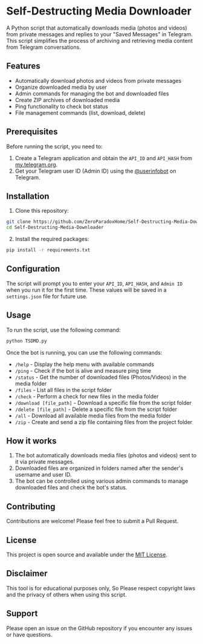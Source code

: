 # Self-Destructing Media Downloader

A Python script that automatically downloads media (photos and videos) from private messages and replies to your "Saved Messages" in Telegram. This script simplifies the process of archiving and retrieving media content from Telegram conversations.

## Features

- Automatically download photos and videos from private messages
- Organize downloaded media by user
- Admin commands for managing the bot and downloaded files
- Create ZIP archives of downloaded media
- Ping functionality to check bot status
- File management commands (list, download, delete)

## Prerequisites

Before running the script, you need to:

1. Create a Telegram application and obtain the `API_ID` and `API_HASH` from [my.telegram.org](https://my.telegram.org/).
2. Get your Telegram user ID (Admin ID) using the [@userinfobot](https://t.me/userinfobot) on Telegram.

## Installation

1. Clone this repository:

```bash
git clone https://github.com/ZeroParadoxHome/Self-Destructing-Media-Downloader.git
cd Self-Destructing-Media-Downloader
```

2. Install the required packages:

```bash
pip install -r requirements.txt
```

## Configuration

The script will prompt you to enter your `API_ID`, `API_HASH`, and `Admin ID` when you run it for the first time. These values will be saved in a `settings.json` file for future use.

## Usage

To run the script, use the following command:

```bash
python TSDMD.py
```

Once the bot is running, you can use the following commands:

- `/help` - Display the help menu with available commands
- `/ping` - Check if the bot is alive and measure ping time
- `/status` - Get the number of downloaded files (Photos/Videos) in the media folder
- `/files` - List all files in the script folder
- `/check` - Perform a check for new files in the media folder
- `/download [file_path]` - Download a specific file from the script folder
- `/delete [file_path]` - Delete a specific file from the script folder
- `/all` - Download all available media files from the media folder
- `/zip` - Create and send a zip file containing files from the project folder

## How it works

1. The bot automatically downloads media files (photos and videos) sent to it via private messages.
2. Downloaded files are organized in folders named after the sender's username and user ID.
3. The bot can be controlled using various admin commands to manage downloaded files and check the bot's status.

## Contributing

Contributions are welcome! Please feel free to submit a Pull Request.

## License

This project is open source and available under the [MIT License](LICENSE).

## Disclaimer

This tool is for educational purposes only, So Please respect copyright laws and the privacy of others when using this script.

## Support

Please open an issue on the GitHub repository if you encounter any issues or have questions.
